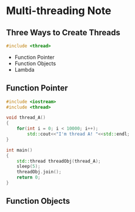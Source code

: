# Multi-threading Note

## Three Ways to Create Threads

```cpp
#include <thread>
```

- Function Pointer
- Function Objects
- Lambda

## Function Pointer

```cpp
#include <iostream>
#include <thread>

void thread_A()
{
    for(int i = 0; i < 10000; i++);
        std::cout<<"I'm thread A! "<<std::endl;
}

int main()  
{
    std::thread threadObj(thread_A);
    sleep(5);
    threadObj.join();
    return 0;
}
```

## Function Objects

